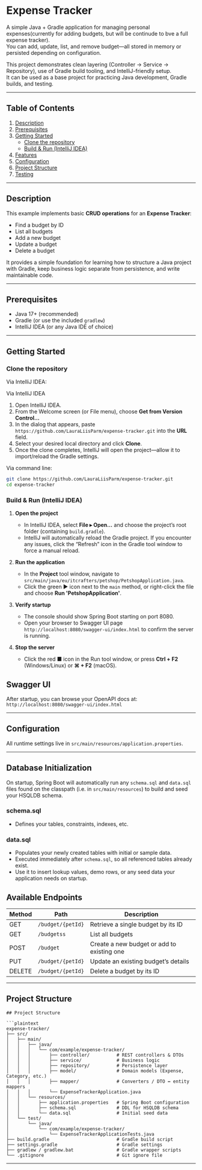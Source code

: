 # Expense Tracker

A simple Java + Gradle application for managing personal expenses(currently for adding budgets, but will be continude to bve a full expense tracker).  
You can add, update, list, and remove budget—all stored in memory or persisted depending on configuration.

This project demonstrates clean layering (Controller → Service → Repository), use of Gradle build tooling, and IntelliJ-friendly setup.  
It can be used as a base project for practicing Java development, Gradle builds, and testing.

---

## Table of Contents

1. [Description](#description)  
2. [Prerequisites](#prerequisites)  
3. [Getting Started](#getting-started)  
   - [Clone the repository](#clone-the-repository)  
   - [Build & Run (IntelliJ IDEA)](#build--run-intellij-idea)  
4. [Features](#features)  
5. [Configuration](#configuration)  
6. [Project Structure](#project-structure)  
7. [Testing](#testing)  

---

## Description

This example implements basic **CRUD operations** for an **Expense Tracker**:

- Find a budget by ID  
- List all budgets  
- Add a new budget  
- Update a budget  
- Delete a budget  

It provides a simple foundation for learning how to structure a Java project with Gradle, keep business logic separate from persistence, and write maintainable code.

---

## Prerequisites

- Java 17+ (recommended)  
- Gradle (or use the included `gradlew`)  
- IntelliJ IDEA (or any Java IDE of choice)

---

## Getting Started

### Clone the repository

Via IntelliJ IDEA:

Via IntelliJ IDEA

1. Open IntelliJ IDEA.
2. From the Welcome screen (or File menu), choose **Get from Version Control…**
3. In the dialog that appears, paste `https://github.com/LauraLiisParm/expense-tracker.git` into the **URL** field.
4. Select your desired local directory and click **Clone**.
5. Once the clone completes, IntelliJ will open the project—allow it to import/reload the Gradle settings.

Via command line:

```bash
git clone https://github.com/LauraLiisParm/expense-tracker.git
cd expense-tracker
```


### Build & Run (IntelliJ IDEA)

1. **Open the project**
    - In IntelliJ IDEA, select **File ▸ Open…** and choose the project’s root folder (containing `build.gradle`).
    - IntelliJ will automatically reload the Gradle project. If you encounter any issues, click the “Refresh” icon in the Gradle tool window to force a manual reload.

2. **Run the application**
    - In the **Project** tool window, navigate to `src/main/java/eu/itcrafters/petshop/PetshopApplication.java`.
    - Click the green ▶︎ icon next to the `main` method, or right-click the file and choose **Run 'PetshopApplication'**.

3. **Verify startup**
    - The console should show Spring Boot starting on port 8080.
    - Open your browser to Swagger UI page `http://localhost:8080/swagger-ui/index.html` to confirm the server is running.

4. **Stop the server**
    - Click the red ■ icon in the Run tool window, or press **Ctrl + F2** (Windows/Linux) or **⌘ + F2** (macOS).
  


## Swagger UI

After startup, you can browse your OpenAPI docs at: `http://localhost:8080/swagger-ui/index.html`

---
## Configuration

All runtime settings live in `src/main/resources/application.properties`.

---

## Database Initialization

On startup, Spring Boot will automatically run any `schema.sql` and `data.sql` files found on the classpath (i.e. in `src/main/resources`) to build and seed your HSQLDB schema.

### schema.sql

- Defines your tables, constraints, indexes, etc.

### data.sql

- Populates your newly created tables with initial or sample data.
- Executed immediately after `schema.sql`, so all referenced tables already exist.
- Use it to insert lookup values, demo rows, or any seed data your application needs on startup.

## Available Endpoints

| Method | Path               | Description                              |
| ------ | ------------------ | ---------------------------------------- |
| GET    | `/budget/{petId}`     | Retrieve a single budget by its ID          |
| GET    | `/budgetss`            | List all budgets                     |
| POST   | `/budget`             | Create a new budget or add to existing one  |
| PUT    | `/budget/{petId}`     | Update an existing budget’s details         |
| DELETE | `/budget/{petId}`     | Delete a budget by its ID                   |

---

## Project Structure

```plaintext
## Project Structure

```plaintext
expense-tracker/
├── src/
│   ├── main/
│   │   ├── java/
│   │   │   └── com/example/expense-tracker/
│   │   │       ├── controller/          # REST controllers & DTOs
│   │   │       ├── service/             # Business logic
│   │   │       ├── repository/          # Persistence layer
│   │   │       ├── model/               # Domain models (Expense, Category, etc.)
│   │   │       ├── mapper/              # Converters / DTO ↔ entity mappers
│   │   │       └── ExpenseTrackerApplication.java
│   │   └── resources/
│   │       ├── application.properties   # Spring Boot configuration
│   │       ├── schema.sql               # DDL for HSQLDB schema
│   │       └── data.sql                 # Initial seed data
│   └── test/
│       └── java/
│           └── com/example/expense-tracker/
│               └── ExpenseTrackerApplicationTests.java
├── build.gradle                         # Gradle build script
├── settings.gradle                      # Gradle settings
├── gradlew / gradlew.bat                # Gradle wrapper scripts
└── .gitignore                           # Git ignore file
```

---



